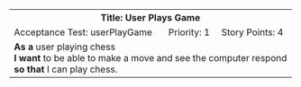 <table><tr><th colspan=3>Title: User Plays Game</th></tr>
<tr><td>Acceptance Test: userPlayGame</td><td>Priority: 1</td><td>Story Points: 4</td></tr>
<tr><td colspan=3><b>As a</b> user playing chess<br><b>I want</b> to be able to make a move and see the computer respond<br><b>so that</b> I can play chess.</tr></td></table>

